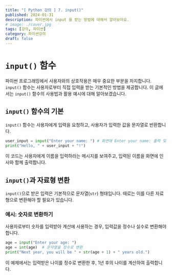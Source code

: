 ```yaml
---
title: "[ Python 강의 ] 7. input()"
published: 2024-01-31
description: 파이썬에서 input 을 받는 방법에 대해서 알아보아요.
# image: ./cover.jpg
tags: [강의, 파이썬]
category: 파이썬강의
draft: false
---
```


# `input()` 함수

파이썬 프로그래밍에서 사용자와의 상호작용은 매우 중요한 부분을 차지합니다. `input()` 함수는 사용자로부터 직접 입력을 받는 기본적인 방법을 제공합니다. 이 글에서는 `input()` 함수의 사용법과 활용 예시에 대해 알아보겠습니다.

## `input()` 함수의 기본

`input()` 함수는 사용자에게 입력을 요청하고, 사용자가 입력한 값을 문자열로 반환합니다.

```python
user_input = input("Enter your name: ") # 화면에 Enter your name: 출력 및 사용자 입력 요청
print("Hello, " + user_input + "!")
```

이 코드는 사용자에게 이름을 입력하라는 메시지를 보여주고, 입력된 이름을 화면에 인사와 함께 출력합니다.

## `input()`과 자료형 변환

`input()`으로 받은 입력은 기본적으로 문자열(`str`) 형태입니다. 때로는 이를 다른 자료형으로 변환해야 할 필요가 있습니다.

### 예시: 숫자로 변환하기

사용자로부터 숫자를 입력받아 계산에 사용하는 경우, 입력값을 정수나 실수로 변환해야 합니다.

```python
age = input("Enter your age: ")
age = int(age)  # 문자열을 정수로 변환
print("Next year, you will be " + str(age + 1) + " years old.")
```

이 예제에서는 입력받은 나이를 정수로 변환한 후, 1년 후의 나이를 계산하여 출력합니다.